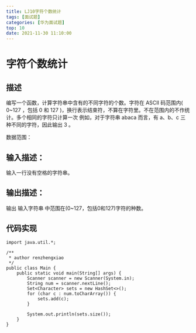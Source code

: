 ```yaml
---
title: LJ10字符个数统计
tags: [面试题]
categories: [华为面试题]
top: 10
date: 2021-11-30 11:10:00
---
```

# 字符个数统计
## 描述

编写一个函数，计算字符串中含有的不同字符的个数。字符在 ASCII 码范围内( 0~127 ，包括 0 和 127 )，换行表示结束符，不算在字符里。不在范围内的不作统计。多个相同的字符只计算一次
例如，对于字符串 abaca 而言，有 a、b、c 三种不同的字符，因此输出 3 。

数据范围： 
## 输入描述：

输入一行没有空格的字符串。
## 输出描述：

输出 输入字符串 中范围在(0~127，包括0和127)字符的种数。
## 代码实现
```
import java.util.*;

/**
 * author renzhengxiao
 */
public class Main {
    public static void main(String[] args) {
        Scanner scanner = new Scanner(System.in);
        String num = scanner.nextLine();
        Set<Character> sets = new HashSet<>();
        for (char c : num.toCharArray()) {
            sets.add(c);
        }

        System.out.println(sets.size());
    }
}
```

